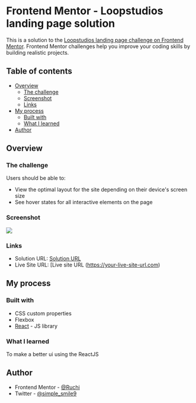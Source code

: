 # Frontend Mentor - Loopstudios landing page solution

This is a solution to the [Loopstudios landing page challenge on Frontend Mentor](https://www.frontendmentor.io/challenges/loopstudios-landing-page-N88J5Onjw). Frontend Mentor challenges help you improve your coding skills by building realistic projects.

## Table of contents

- [Overview](#overview)
  - [The challenge](#the-challenge)
  - [Screenshot](#screenshot)
  - [Links](#links)
- [My process](#my-process)
  - [Built with](#built-with)
  - [What I learned](#what-i-learned)
- [Author](#author)

## Overview

### The challenge

Users should be able to:

- View the optimal layout for the site depending on their device's screen size
- See hover states for all interactive elements on the page

### Screenshot

![](./screenshot.jpg)

### Links

- Solution URL: [Solution URL](https://github.com/deoruchi/LandingPage.git)
- Live Site URL: [Live site URL (https://your-live-site-url.com)

## My process

### Built with

- CSS custom properties
- Flexbox
- [React](https://reactjs.org/) - JS library

### What I learned

To make a better ui using the ReactJS

## Author

- Frontend Mentor - [@Ruchi](https://www.frontendmentor.io/profile/kurokurotho)
- Twitter - [@simple_smile9](https://twitter.com/simple_smile9)
